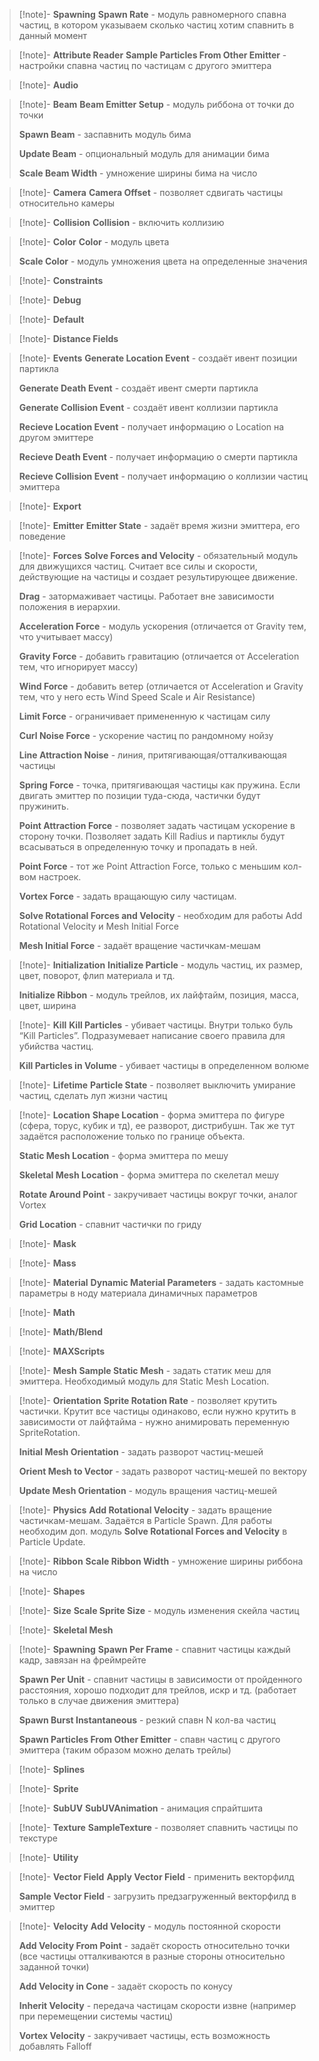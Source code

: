 >[!note]- **Spawning**
> **Spawn Rate** - модуль равномерного спавна частиц, в котором указываем сколько частиц хотим спавнить в данный момент

>[!note]- **Attribute Reader**
> **Sample Particles From Other Emitter** - настройки спавна частиц по частицам с другого эмиттера

>[!note]- **Audio**

>[!note]- **Beam**
> **Beam Emitter Setup** - модуль риббона от точки до точки  
> 
> **Spawn Beam** - заспавнить модуль бима  
> 
> **Update Beam** - опциональный модуль для анимации бима
> 
> **Scale Beam Width** - умножение ширины бима на число
 
>[!note]- **Camera**
> **Camera Offset** - позволяет сдвигать частицы относительно камеры

>[!note]- **Collision**
> **Collision** - включить коллизию

>[!note]- **Color**
> **Color** - модуль цвета
> 
> **Scale Color** - модуль умножения цвета на определенные значения

>[!note]- **Constraints**

>[!note]- **Debug**

>[!note]- **Default**

>[!note]- **Distance Fields**

>[!note]- **Events** 
> **Generate Location Event** - создаёт ивент позиции партикла  
> 
> **Generate Death Event** - создаёт ивент смерти партикла  
> 
> **Generate Collision Event** - создаёт ивент коллизии партикла
> 
> **Recieve Location Event** - получает информацию о Location на другом эмиттере  
> 
> **Recieve Death Event** - получает информацию о смерти партикла 
>  
> **Recieve Collision Event** - получает информацию о коллизии частиц эмиттера
   
>[!note]- **Export**

>[!note]- **Emitter**
> **Emitter State** - задаёт время жизни эмиттера, его поведение

>[!note]- **Forces** 
> **Solve Forces and Velocity** - обязательный модуль для движущихся частиц. Считает все силы и скорости, действующие на частицы и создает результирующее движение. 
> 
> **Drag** - затормаживает частицы. Работает вне зависимости положения в иерархии. 
> 
> **Acceleration Force** - модуль ускорения (отличается от Gravity тем, что учитывает массу) 
> 
> **Gravity Force** - добавить гравитацию (отличается от Acceleration тем, что игнорирует массу) 
> 
> **Wind Force** - добавить ветер (отличается от Acceleration и Gravity тем, что у него есть Wind Speed Scale и Air Resistance) 
> 
> **Limit Force** - ограничивает примененную к частицам силу 
> 
> **Curl Noise Force** - ускорение частиц по рандомному нойзу
> 
> **Line Attraction Noise** - линия, притягивающая/отталкивающая частицы 
> 
> **Spring Force** - точка, притягивающая частицы как пружина. Если двигать эмиттер по позиции туда-сюда, частички будут пружинить.
> 
> **Point Attraction Force** - позволяет задать частицам ускорение в сторону точки. Позволяет задать Kill Radius и партиклы будут всасываться в определенную точку и пропадать в ней.
> 
> **Point Force** - тот же Point Attraction Force, только с меньшим кол-вом настроек. 
> 
> **Vortex Force** - задать вращающую силу частицам.
> 
> **Solve Rotational Forces and Velocity** - необходим для работы Add Rotational Velocity и Mesh Initial Force 
> 
> **Mesh Initial Force** - задаёт вращение частичкам-мешам
 
>[!note]- **Initialization**
> **Initialize Particle** - модуль частиц, их размер, цвет, поворот, флип материала и тд.
> 
> **Initialize Ribbon** - модуль трейлов, их лайфтайм, позиция, масса, цвет, ширина

>[!note]- **Kill**
> **Kill Particles** - убивает частицы. Внутри только буль “Kill Particles”. Подразумевает написание своего правила для убийства частиц.
> 
> **Kill Particles in Volume** - убивает частицы в определенном волюме

>[!note]- **Lifetime**
> **Particle State** - позволяет выключить умирание частиц, сделать луп жизни частиц

>[!note]- **Location**
> **Shape Location** - форма эмиттера по фигуре (сфера, торус, кубик и тд), ее разворот, дистрибушн. Так же тут задаётся расположение только по границе объекта.
> 
> **Static Mesh Location** - форма эмиттера по мешу
> 
> **Skeletal Mesh Location** - форма эмиттера по скелетал мешу
> 
> **Rotate Around Point** - закручивает частицы вокруг точки, аналог Vortex
> 
> **Grid Location** - спавнит частички по гриду
 
>[!note]- **Mask**

>[!note]- **Mass**

>[!note]- **Material**
> **Dynamic Material Parameters** - задать кастомные параметры в ноду материала динамичных параметров
 
>[!note]- **Math**

>[!note]- **Math/Blend**

>[!note]- **MAXScripts**

>[!note]- **Mesh**
> **Sample Static Mesh** - задать статик меш для эмиттера. Необходимый модуль для Static Mesh Location.

>[!note]- **Orientation**
> **Sprite Rotation Rate** - позволяет крутить частички. Крутит все частицы одинаково, если нужно крутить в зависимости от лайфтайма - нужно анимировать переменную SpriteRotation.
> 
> **Initial Mesh Orientation** - задать разворот частиц-мешей
> 
> **Orient Mesh to Vector** - задать разворот частиц-мешей по вектору
> 
> **Update Mesh Orientation** - модуль вращения частиц-мешей

>[!note]- **Physics**
> **Add Rotational Velocity** - задать вращение частичкам-мешам. Задаётся в Particle Spawn. Для работы необходим доп. модуль **Solve Rotational Forces and Velocity** в Particle Update.
 
>[!note]- **Ribbon**
> **Scale Ribbon Width** - умножение ширины риббона на число
 
>[!note]- **Shapes**

>[!note]- **Size**
> **Scale Sprite Size** - модуль изменения скейла частиц
 
>[!note]-  **Skeletal Mesh**

>[!note]- **Spawning**
> **Spawn Per Frame** - спавнит частицы каждый кадр, завязан на фреймрейте
> 
> **Spawn Per Unit** - спавнит частицы в зависимости от пройденного расстояния, хорошо подходит для трейлов, искр и тд. (работает только в случае движения эмиттера)
> 
> **Spawn Burst Instantaneous** - резкий спавн N кол-ва частиц
> 
> **Spawn Particles From Other Emitter** - спавн частиц с другого эмиттера (таким образом можно делать трейлы)

>[!note]- **Splines**

>[!note]- **Sprite**

>[!note]- **SubUV**
> **SubUVAnimation** - анимация спрайтшита

>[!note]- **Texture**
> **SampleTexture** - позволяет спавнить частицы по текстуре
 
>[!note]- **Utility**

>[!note]- **Vector Field**
> **Apply Vector Field** - применить векторфилд
> 
> **Sample Vector Field** - загрузить предзагруженный векторфилд в эмиттер

>[!note]- **Velocity**
> **Add Velocity** - модуль постоянной скорости
> 
> **Add Velocity From Point** - задаёт скорость относительно точки (все частицы отталкиваются в разные стороны относительно заданной точки)
> 
> **Add Velocity in Cone** - задаёт скорость по конусу
> 
> **Inherit Velocity** - передача частицам скорости извне (например при перемещении системы частиц)
> 
> **Vortex Velocity** - закручивает частицы, есть возможность добавлять Falloff